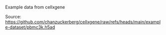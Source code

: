 Example data from cellxgene

Source:
https://github.com/chanzuckerberg/cellxgene/raw/refs/heads/main/example-dataset/pbmc3k.h5ad